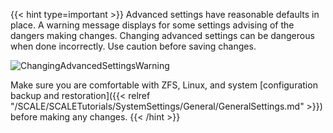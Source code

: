 ---
---

{{< hint type=important >}} 
Advanced settings have reasonable defaults in place. A warning message displays for some settings advising of the dangers making changes.
Changing advanced settings can be dangerous when done incorrectly. Use caution before saving changes. 

![ChangingAdvancedSettingsWarning](/images/SCALE/22.12/ChangingAdvancedSettingsWarning.png "Changing Advanced Settings Warning") 

Make sure you are comfortable with ZFS, Linux, and system [configuration backup and restoration]({{< relref "/SCALE/SCALETutorials/SystemSettings/General/GeneralSettings.md" >}}) before making any changes. 
{{< /hint >}}